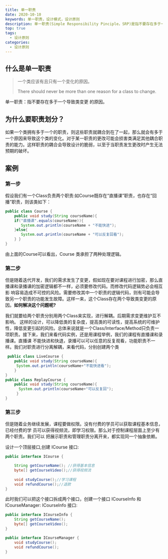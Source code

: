 ```yaml
---
title: 单一职责
date: 2020-10-10
keywords: 单一职责，设计模式，设计原则
description: 单一职责(Simple Responsibility Pinciple，SRP)是指不要存在多于一个导致类变更 的原因
top: true
tags:
  - 设计原则
categories:
  - 设计原则
---
```


## 什么是单一职责

> 一个类应该有且只有一个变化的原因。
> 
> There should never be more than one reason for a class to change.

单一职责：指不要存在多于一个导致类变更 的原因。

## 为什么要职责划分？

如果一个类拥有多于一个的职责，则这些职责就耦合到在了一起，那么就会有多于一个原因来导致这个类的变化。对于某一职责的更改可能会损害类满足其他耦合职责的能力。这样职责的耦合会导致设计的脆弱，以至于当职责发生更改时产生无法预期的破坏。

## 案例

### 第一步
假设我们有一个Class负责两个职责:如Course既存在“直播课”职责，也存在“回播”职责，则该类如下：
```java
public class Course {
    public void study(String courseName){
    if("直播课".equals(courseName)){  
       System.out.println(courseName + "不能快进");
    }else{
       System.out.println(courseName + "可以反复回看");
    } }
}
```

由上面的Course可以看出，Course 类承担了两种处理逻辑。

### 第二步
但是随着迭代开发，我们的需求发生了变更，假如现在要对课程进行加密，那么直播课和录播课的加密逻辑都不一样，必须要修改代码。而修改代码逻辑势必会相互影 响容易造成不可控的风险。需要修改其中一个职责的逻辑代码，则有可能会导致另一个职责的功能发生故障。这样一来，这个Class存在两个导致类变更的原因。**如何解决这个问题呢?**

我们就要给两个职责分别用两个Class来实现，进行解耦。后期需求变更维护互不影响。
这样的设计，可以降低类的复杂度，提高类的可读性，提高系统的可维护性，降低变更引起的风险。总体来说就是一个Class/Interface/Method只负责一项职责。接下来，我们来看代码实例，还是用课程举例，我们的课程有直播课和录播课。直播课 不能快进和快退，录播可以可以任意的反复观看，功能职责不一样。我们对职责进行分离解耦，来看代码，分别创建两个类

```java
 public class LiveCourse {
    public void study(String courseName){
     System.out.println(courseName+"不能快进看"); 
    }
}   
public class ReplayCourse {
    public void study(String courseName){
      System.out.println(courseName+"可以反复回");
     }
}
```

### 第三步
但是随着业务继续发展，课程要做权限。没有付费的学员可以获取课程基本信息，已经付费的学 员可以获得视频流，即学习权限。那么对于控制课程层面上至少有两个职责。我们可以 把展示职责和管理职责分离开来，都实现同一个抽象依赖。

设计一个顶层接口,创建 ICourse 接口:

```java
public interface ICourse { 

    String getCourseName(); //获得基本信息
    byte[] getCourseVideo();//获得视频流
    
    void studyCourse();//学习课程 
    void refundCourse();//退款
}
```
此时我们可以把这个接口拆成两个接口，创建一个接口 ICourseInfo 和 ICourseManager: ICourseInfo 接口:

```java
public interface ICourseInfo {
    String getCourseName(); 
    byte[] getCourseVideo();
}

public interface ICourseManager { 
    void studyCourse();
    void refundCourse();
}

```
